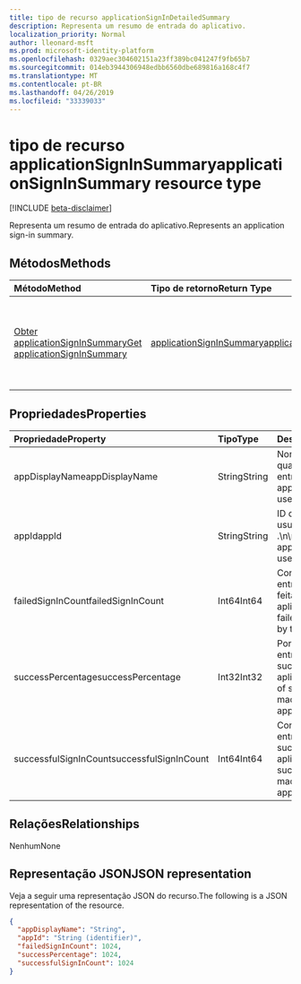 ```yaml
---
title: tipo de recurso applicationSignInDetailedSummary
description: Representa um resumo de entrada do aplicativo.
localization_priority: Normal
author: lleonard-msft
ms.prod: microsoft-identity-platform
ms.openlocfilehash: 0329aec304602151a23ff389bc041247f9fb65b7
ms.sourcegitcommit: 014eb3944306948edbb6560dbe689816a168c4f7
ms.translationtype: MT
ms.contentlocale: pt-BR
ms.lasthandoff: 04/26/2019
ms.locfileid: "33339033"
---
```

# <a name="applicationsigninsummary-resource-type"></a><span data-ttu-id="87aa1-103">tipo de recurso applicationSignInSummary</span><span class="sxs-lookup"><span data-stu-id="87aa1-103">applicationSignInSummary resource type</span></span>

[!INCLUDE [beta-disclaimer](../../includes/beta-disclaimer.md)]

<span data-ttu-id="87aa1-104">Representa um resumo de entrada do aplicativo.</span><span class="sxs-lookup"><span data-stu-id="87aa1-104">Represents an application sign-in summary.</span></span>

## <a name="methods"></a><span data-ttu-id="87aa1-105">Métodos</span><span class="sxs-lookup"><span data-stu-id="87aa1-105">Methods</span></span>

| <span data-ttu-id="87aa1-106">Método</span><span class="sxs-lookup"><span data-stu-id="87aa1-106">Method</span></span>       | <span data-ttu-id="87aa1-107">Tipo de retorno</span><span class="sxs-lookup"><span data-stu-id="87aa1-107">Return Type</span></span> | <span data-ttu-id="87aa1-108">Descrição</span><span class="sxs-lookup"><span data-stu-id="87aa1-108">Description</span></span> |
|:-------------|:------------|:------------|
| [<span data-ttu-id="87aa1-109">Obter applicationSignInSummary</span><span class="sxs-lookup"><span data-stu-id="87aa1-109">Get applicationSignInSummary</span></span>](../api/applicationsigninsummary-get.md) | [<span data-ttu-id="87aa1-110">applicationSignInSummary</span><span class="sxs-lookup"><span data-stu-id="87aa1-110">applicationSignInSummary</span></span>](applicationsigninsummary.md) | <span data-ttu-id="87aa1-111">Leia as propriedades e os relacionamentos de um objeto **applicationSignInSummary** .</span><span class="sxs-lookup"><span data-stu-id="87aa1-111">Read the properties and relationships of an **applicationSignInSummary** object.</span></span> |

## <a name="properties"></a><span data-ttu-id="87aa1-112">Propriedades</span><span class="sxs-lookup"><span data-stu-id="87aa1-112">Properties</span></span>
| <span data-ttu-id="87aa1-113">Propriedade</span><span class="sxs-lookup"><span data-stu-id="87aa1-113">Property</span></span>     | <span data-ttu-id="87aa1-114">Tipo</span><span class="sxs-lookup"><span data-stu-id="87aa1-114">Type</span></span>        | <span data-ttu-id="87aa1-115">Descrição</span><span class="sxs-lookup"><span data-stu-id="87aa1-115">Description</span></span> |
|:-------------|:------------|:------------|
|<span data-ttu-id="87aa1-116">appDisplayName</span><span class="sxs-lookup"><span data-stu-id="87aa1-116">appDisplayName</span></span>|<span data-ttu-id="87aa1-117">String</span><span class="sxs-lookup"><span data-stu-id="87aa1-117">String</span></span>|<span data-ttu-id="87aa1-118">Nome do aplicativo no qual o usuário entrou.</span><span class="sxs-lookup"><span data-stu-id="87aa1-118">Name of the application that the user signed in to.</span></span>|
|<span data-ttu-id="87aa1-119">appId</span><span class="sxs-lookup"><span data-stu-id="87aa1-119">appId</span></span>|<span data-ttu-id="87aa1-120">String</span><span class="sxs-lookup"><span data-stu-id="87aa1-120">String</span></span>|  <span data-ttu-id="87aa1-121">ID do aplicativo que o usuário assinou me .\n\nPara.</span><span class="sxs-lookup"><span data-stu-id="87aa1-121">ID of the application that the user signed i nto.</span></span>|
|<span data-ttu-id="87aa1-122">failedSignInCount</span><span class="sxs-lookup"><span data-stu-id="87aa1-122">failedSignInCount</span></span>|<span data-ttu-id="87aa1-123">Int64</span><span class="sxs-lookup"><span data-stu-id="87aa1-123">Int64</span></span>|<span data-ttu-id="87aa1-124">Contagem de entradas com falha feitas pelo aplicativo.</span><span class="sxs-lookup"><span data-stu-id="87aa1-124">Count of failed sign-ins made by the application.</span></span>|
|<span data-ttu-id="87aa1-125">successPercentage</span><span class="sxs-lookup"><span data-stu-id="87aa1-125">successPercentage</span></span>|<span data-ttu-id="87aa1-126">Int32</span><span class="sxs-lookup"><span data-stu-id="87aa1-126">Int32</span></span>|<span data-ttu-id="87aa1-127">Porcentagem de entradas bem-sucedidas feitas pelo aplicativo.</span><span class="sxs-lookup"><span data-stu-id="87aa1-127">Percentage of successful sign-ins made by the application.</span></span>|
|<span data-ttu-id="87aa1-128">successfulSignInCount</span><span class="sxs-lookup"><span data-stu-id="87aa1-128">successfulSignInCount</span></span>|<span data-ttu-id="87aa1-129">Int64</span><span class="sxs-lookup"><span data-stu-id="87aa1-129">Int64</span></span>|<span data-ttu-id="87aa1-130">Contagem de entradas bem-sucedidas feitas pelo aplicativo.</span><span class="sxs-lookup"><span data-stu-id="87aa1-130">Count of successful sign-ins made by the application.</span></span>|

## <a name="relationships"></a><span data-ttu-id="87aa1-131">Relações</span><span class="sxs-lookup"><span data-stu-id="87aa1-131">Relationships</span></span>
<span data-ttu-id="87aa1-132">Nenhum</span><span class="sxs-lookup"><span data-stu-id="87aa1-132">None</span></span>


## <a name="json-representation"></a><span data-ttu-id="87aa1-133">Representação JSON</span><span class="sxs-lookup"><span data-stu-id="87aa1-133">JSON representation</span></span>

<span data-ttu-id="87aa1-134">Veja a seguir uma representação JSON do recurso.</span><span class="sxs-lookup"><span data-stu-id="87aa1-134">The following is a JSON representation of the resource.</span></span>

<!-- {
  "blockType": "resource",
  "optionalProperties": [

  ],
  "@odata.type": "microsoft.graph.applicationSignInSummary"
}-->

```json
{
  "appDisplayName": "String",
  "appId": "String (identifier)",
  "failedSignInCount": 1024,
  "successPercentage": 1024,
  "successfulSignInCount": 1024
}

```

<!-- uuid: 8fcb5dbc-d5aa-4681-8e31-b001d5168d79
2015-10-25 14:57:30 UTC -->
<!-- {
  "type": "#page.annotation",
  "description": "applicationSignInSummary resource",
  "keywords": "",
  "section": "documentation",
  "tocPath": ""
}-->
